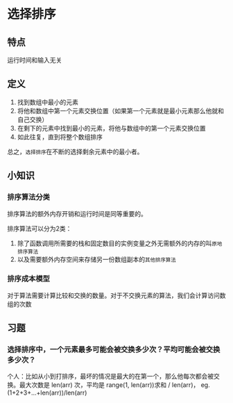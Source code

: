 # 选择排序

## 特点

运行时间和输入无关

## 定义

1. 找到数组中最小的元素
2. 将他和数组中第一个元素交换位置（如果第一个元素就是最小元素那么他就和自己交换）
3. 在剩下的元素中找到最小的元素，将他与数组中的第一个元素交换位置
4. 如此往复，直到将整个数组排序

总之，`选择排序`在不断的选择剩余元素中的最小者。

## 小知识

### 排序算法分类

排序算法的额外内存开销和运行时间是同等重要的。

排序算法可以分为2类：

1. 除了函数调用所需要的栈和固定数目的实例变量之外无需额外的内存的叫`原地排序算法`
2. 以及需要额外内存空间来存储另一份数组副本的`其他排序算法`


### 排序成本模型

对于算法需要计算比较和交换的数量。对于不交换元素的算法，我们会计算访问数组的次数

## 习题

### 选择排序中，一个元素最多可能会被交换多少次？平均可能会被交换多少次？

个人：比如从小到打排序，最坏的情况是最大的在第一个，那么他每次都会被交换。最大次数是 len(arr) 次，平均是 range(1, len(arr))求和 / len(arr)，
eg. (1+2+3+...+len(arr))/len(arr)